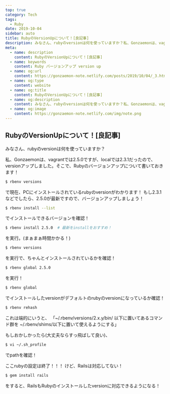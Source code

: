 ```yaml
---
top: true
category: Tech
tags:
  - Ruby
date: 2019-10-04
sidebar: auto
title: RubyのVersionUpについて！[良記事]
description: みなさん、rubyのversionは何を使っていますか？私、Gonzaemonは、vagrantでは2.5.0ですが、
meta:
  - name: description
    content: RubyのVersionUpについて！[良記事]
  - name: keywords
    content: Ruby バージョンアップ version up
  - name: og:url
    content: https://gonzaemon-note.netlify.com/posts/2019/10/04/_3.html
  - name: og:type
    content: website
  - name: og:title
    content: RubyのVersionUpについて！[良記事]
  - name: og:description
    content: みなさん、rubyのversionは何を使っていますか？私、Gonzaemonは、vagrantでは2.5.0ですが、
  - name: og:image
    content: https://gonzaemon-note.netlify.com/img/note.png
---
```


## RubyのVersionUpについて！[良記事]

みなさん、rubyのversionは何を使っていますか？

私、Gonzaemonは、vagrantでは2.5.0ですが、localでは2.3.1だったので、versionアップしました。そこで、Rubyのバージョンアップについて書いておきます！

```sh
$ rbenv versions
```
で現在、PCにインストールされているrubyのversionがわかります！
もし2.3.1などでしたら、2.5.0が最新ですので、バージョンアップしましょう！

```sh
$ rbenv install --list
```
でインストールできるバージョンを確認！
```sh
$ rbenv install 2.5.0  # 最新をinstallをおすすめ！
```
を実行。(まぁまぁ時間かかる！)

```sh
$ rbenv versions
```
を実行で、ちゃんとインストールされているかを確認！
```sh
$ rbenv global 2.5.0
```
を実行！
```sh
$ rbenv global
```
でインストールしたversionがデフォルトのrubyのversionになっているか確認！
```sh
$ rbenv rehash
```
これは端的にいうと、
「~/.rbenv/versions/2.x.y/bin/ 以下に置いてあるコマンド群を ~/.rbenv/shims/以下に置いて使えるようにする」

もしおかしかったら(大丈夫ならすっ飛ばして良い)、
```sh
$ vi ~/.sh_profile
```
でpathを確認！

ここrubyの設定は終了！！！
けど、Railsは対応してない！

```sh
$ gem install rails
```
をすると、RailsもRubyのインストールしたversionに対応できるようになる！